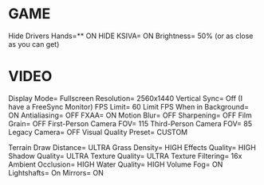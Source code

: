 # GAME
Hide Drivers Hands=** ON
HIDE KSIVA= ON
Brightness= 50% (or as close as you can get)

# VIDEO
Display Mode= Fullscreen
Resolution= 2560x1440
Vertical Sync= Off (I have a FreeSync Monitor)
FPS Limit= 60
Limit FPS When in Background= ON
Antialiasing= OFF
FXAA= ON
Motion Blur= OFF
Sharpening= OFF
Film Grain= OFF
First-Person Camera FOV= 115
Third-Person Camera FOV= 85
Legacy Camera= OFF
Visual Quality Preset= CUSTOM

Terrain Draw Distance= ULTRA
Grass Density= HIGH
Effects Quality= HIGH
Shadow Quality= ULTRA
Texture Quality= ULTRA
Texture Filtering= 16x
Ambient Occlusion= HIGH
Water Quality= HIGH
Volume Fog= ON
Lightshafts= On
Mirrors= ON